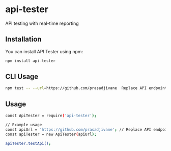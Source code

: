 # api-tester
API testing with real-time reporting

## Installation

You can install API Tester using npm:

```bash
npm install api-tester
```

## CLI Usage

```bash
npm test -- --url=https://github.com/prasadjivane  Replace API endpoint
```

## Usage

```bash
const ApiTester = require('api-tester');

// Example usage
const apiUrl = 'https://github.com/prasadjivane'; // Replace API endpoint
const apiTester = new ApiTester(apiUrl);

apiTester.testApi();
```
